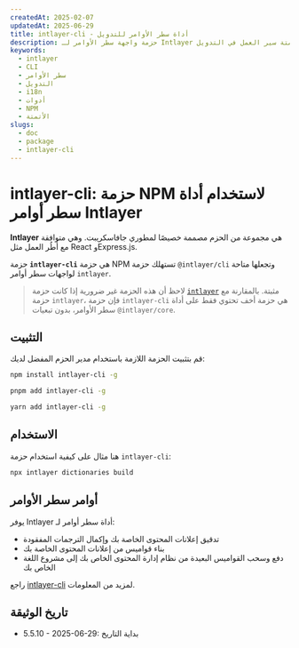 ```yaml
---
createdAt: 2025-02-07
updatedAt: 2025-06-29
title: intlayer-cli - أداة سطر الأوامر للتدويل
description: حزمة واجهة سطر الأوامر لـ Intlayer توفر أدوات لإدارة الترجمات، بناء القواميس، وأتمتة سير العمل في التدويل.
keywords:
  - intlayer
  - CLI
  - سطر الأوامر
  - التدويل
  - i18n
  - أدوات
  - NPM
  - الأتمتة
slugs:
  - doc
  - package
  - intlayer-cli
---
```


# intlayer-cli: حزمة NPM لاستخدام أداة سطر أوامر Intlayer

**Intlayer** هي مجموعة من الحزم مصممة خصيصًا لمطوري جافاسكريبت. وهي متوافقة مع أُطُر العمل مثل React وExpress.js.

حزمة **`intlayer-cli`** هي حزمة NPM تستهلك حزمة `@intlayer/cli` وتجعلها متاحة لواجهات سطر أوامر `intlayer`.

> لاحظ أن هذه الحزمة غير ضرورية إذا كانت حزمة [`intlayer`](https://github.com/aymericzip/intlayer/tree/main/docs/ar/packages/intlayer/index.md) مثبتة. بالمقارنة مع حزمة `intlayer`، فإن حزمة `intlayer-cli` هي حزمة أخف تحتوي فقط على أداة سطر الأوامر، بدون تبعيات `@intlayer/core`.

## التثبيت

قم بتثبيت الحزمة اللازمة باستخدام مدير الحزم المفضل لديك:

```bash packageManager="npm"
npm install intlayer-cli -g
```

```bash packageManager="pnpm"
pnpm add intlayer-cli -g
```

```bash packageManager="yarn"
yarn add intlayer-cli -g
```

## الاستخدام

هنا مثال على كيفية استخدام حزمة `intlayer-cli`:

```bash
npx intlayer dictionaries build
```

## أوامر سطر الأوامر

يوفر Intlayer أداة سطر أوامر لـ:

- تدقيق إعلانات المحتوى الخاصة بك وإكمال الترجمات المفقودة
- بناء قواميس من إعلانات المحتوى الخاصة بك
- دفع وسحب القواميس البعيدة من نظام إدارة المحتوى الخاص بك إلى مشروع اللغة الخاص بك

راجع [intlayer-cli](https://github.com/aymericzip/intlayer/blob/main/docs/docs/ar/intlayer_cli.md) لمزيد من المعلومات.

## تاريخ الوثيقة

- 5.5.10 - 2025-06-29: بداية التاريخ
